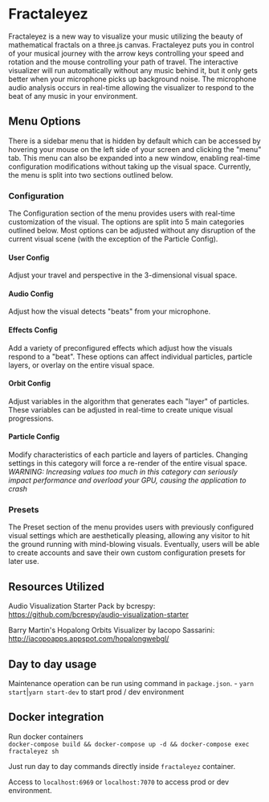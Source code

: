 # Fractaleyez

Fractaleyez is a new way to visualize your music utilizing the beauty of mathematical fractals on a three.js canvas.
Fractaleyez puts you in control of your musical journey with the arrow keys controlling your speed and rotation and the mouse controlling your path of travel.
The interactive visualizer will run automatically without any music behind it, but it only gets better when your microphone picks up background noise. The microphone audio analysis occurs in real-time allowing the visualizer to respond to the beat of any music in your environment.

## Menu Options

There is a sidebar menu that is hidden by default which can be accessed by hovering your mouse on the left side of your screen and clicking the "menu" tab. This menu can also be expanded into a new window, enabling real-time configuration modifications without taking up the visual space. Currently, the menu is split into two sections outlined below.

### Configuration

The Configuration section of the menu provides users with real-time customization of the visual. The options are split into 5 main categories outlined below. Most options can be adjusted without any disruption of the current visual scene (with the exception of the Particle Config). 

#### User Config

Adjust your travel and perspective in the 3-dimensional visual space. 

#### Audio Config

Adjust how the visual detects "beats" from your microphone.

#### Effects Config

Add a variety of preconfigured effects which adjust how the visuals respond to a "beat". These options can affect individual particles, particle layers, or overlay on the entire visual space.

#### Orbit Config

Adjust variables in the algorithm that generates each "layer" of particles. These variables can be adjusted in real-time to create unique visual progressions.

#### Particle Config

Modify characteristics of each particle and layers of particles. Changing settings in this category will force a re-render of the entire visual space.
*WARNING: Increasing values too much in this category can seriously impact performance and overload your GPU, causing the application to crash*

### Presets

The Preset section of the menu provides users with previously configured visual settings which are aesthetically pleasing, allowing any visitor to hit the ground running with mind-blowing visuals. Eventually, users will be able to create accounts and save their own custom configuration presets for later use.

## Resources Utilized

Audio Visualization Starter Pack by bcrespy: https://github.com/bcrespy/audio-visualization-starter

Barry Martin's Hopalong Orbits Visualizer by Iacopo Sassarini: http://iacopoapps.appspot.com/hopalongwebgl/

## Day to day usage

Maintenance operation can be run using command in `package.json`.
    - `yarn start`|`yarn start-dev` to start prod / dev environment

## Docker integration

Run docker containers \
`docker-compose build && docker-compose up -d && docker-compose exec fractaleyez sh`

Just run day to day commands directly inside `fractaleyez` container.

Access to `localhost:6969` or `localhost:7070` to access prod or dev environment.
